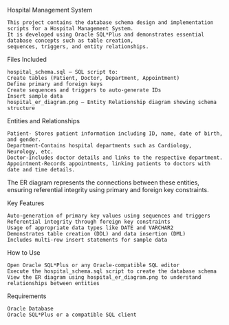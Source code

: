 Hospital Management System

    This project contains the database schema design and implementation scripts for a Hospital Management System. 
    It is developed using Oracle SQL*Plus and demonstrates essential database concepts such as table creation,
    sequences, triggers, and entity relationships.

Files Included

    hospital_schema.sql – SQL script to:
    Create tables (Patient, Doctor, Department, Appointment)
    Define primary and foreign keys
    Create sequences and triggers to auto-generate IDs
    Insert sample data
    hospital_er_diagram.png – Entity Relationship diagram showing schema structure

Entities and Relationships
   
    Patient- Stores patient information including ID, name, date of birth, and gender.
    Department-Contains hospital departments such as Cardiology, Neurology, etc.
    Doctor-Includes doctor details and links to the respective department.
    Appointment-Records appointments, linking patients to doctors with date and time details.

The ER diagram represents the connections between these entities, ensuring referential integrity using primary and foreign key constraints.

Key Features

    Auto-generation of primary key values using sequences and triggers
    Referential integrity through foreign key constraints
    Usage of appropriate data types like DATE and VARCHAR2
    Demonstrates table creation (DDL) and data insertion (DML)
    Includes multi-row insert statements for sample data

How to Use

    Open Oracle SQL*Plus or any Oracle-compatible SQL editor
    Execute the hospital_schema.sql script to create the database schema
    View the ER diagram using hospital_er_diagram.png to understand relationships between entities

Requirements

    Oracle Database
    Oracle SQL*Plus or a compatible SQL client
